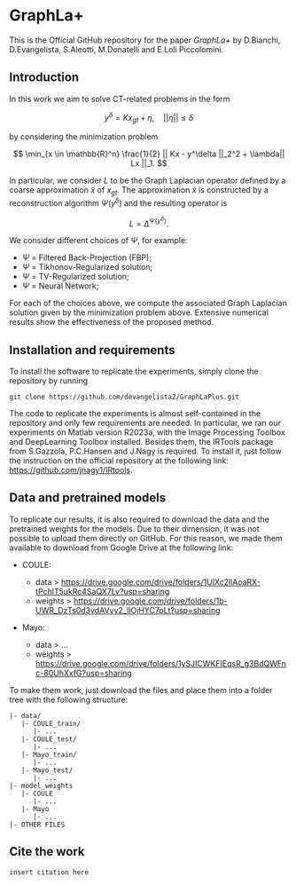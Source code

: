 # GraphLa+

This is the Official GitHub repository for the paper *GraphLa+* by D.Bianchi, D.Evangelista, S.Aleotti, M.Donatelli and E.Loli Piccolomini.

## Introduction
In this work we aim to solve CT-related problems in the form

$$
    y^\delta = Kx_{gt} + \eta, \quad || \eta || \leq \delta
$$

by considering the minimization problem

$$
    \min_{x \in \mathbb{R}^n} \frac{1}{2} || Kx - y^\delta ||_2^2 + \lambda|| Lx ||_1.
$$

In particular, we consider $L$ to be the Graph Laplacian operator defined by a coarse approximation $\tilde{x}$ of $x_{gt}$. The approximation $\tilde{x}$ is constructed by a reconstruction algorithm $\Psi(y^\delta)$ and the resulting operator is 

$$
    L = \Delta^{\Psi(y^\delta)}.
$$

We consider different choices of $\Psi$, for example:

- $\Psi$ = Filtered Back-Projection (FBP);
- $\Psi$ = Tikhonov-Regularized solution;
- $\Psi$ = TV-Regularized solution;
- $\Psi$ = Neural Network;

For each of the choices above, we compute the associated Graph Laplacian solution given by the minimization problem above. Extensive numerical results show the effectiveness of the proposed method.

## Installation and requirements
To install the software to replicate the experiments, simply clone the repository by running

```
git clone https://github.com/devangelista2/GraphLaPlus.git
```

The code to replicate the experiments is almost self-contained in the repository and only few requirements are needed. In particular, we ran our experiments on Matlab version R2023a, with the Image Processing Toolbox and DeepLearning Toolbox installed. Besides them, the IRTools package from S.Gazzola, P.C.Hansen and J.Nagy is required. To install it, just follow the instruction on the official repository at the following link: https://github.com/jnagy1/IRtools. 

## Data and pretrained models
To replicate our results, it is also required to download the data and the pretrained weights for the models. Due to their dimension, it was not possible to upload them directly on GitHub. For this reason, we made them available to download from Google Drive at the following link:

- COULE:
  - data > https://drive.google.com/drive/folders/1UlXc2llAoaRX-tPchlT5ukRc4SaQX7Lv?usp=sharing
  - weights > https://drive.google.com/drive/folders/1b-UWR_DzTs0d3vdAVyy2_IlOjHYC7pLt?usp=sharing

- Mayo:
    - data > ...
    - weights > https://drive.google.com/drive/folders/1ySJICWKFIEqsR_g3BdQWFnc-80UhXxfG?usp=sharing

To make them work, just download the files and place them into a folder tree with the following structure:

```
|- data/
   |- COULE_train/
      |- ...
   |- COULE_test/
      |- ...
   |- Mayo_train/
      |- ...
   |- Mayo_test/
      |- ...
|- model_weights
   |- COULE
      |- ...
   |- Mayo
      |- ...
|- OTHER FILES
```

## Cite the work
```
insert citation here
```
